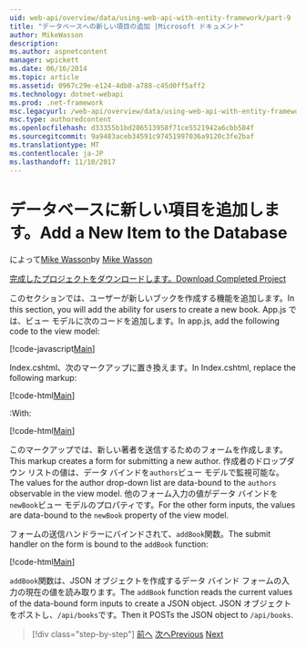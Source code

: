 ```yaml
---
uid: web-api/overview/data/using-web-api-with-entity-framework/part-9
title: "データベースへの新しい項目の追加 |Microsoft ドキュメント"
author: MikeWasson
description: 
ms.author: aspnetcontent
manager: wpickett
ms.date: 06/16/2014
ms.topic: article
ms.assetid: 0967c29e-e124-4db0-a788-c45d0ff5aff2
ms.technology: dotnet-webapi
ms.prod: .net-framework
msc.legacyurl: /web-api/overview/data/using-web-api-with-entity-framework/part-9
msc.type: authoredcontent
ms.openlocfilehash: d33355b1bd286513958f71ce5521942a6cbb584f
ms.sourcegitcommit: 9a9483aceb34591c97451997036a9120c3fe2baf
ms.translationtype: MT
ms.contentlocale: ja-JP
ms.lasthandoff: 11/10/2017
---
```

<a name="add-a-new-item-to-the-database"></a><span data-ttu-id="265a6-102">データベースに新しい項目を追加します。</span><span class="sxs-lookup"><span data-stu-id="265a6-102">Add a New Item to the Database</span></span>
====================
<span data-ttu-id="265a6-103">によって[Mike Wasson](https://github.com/MikeWasson)</span><span class="sxs-lookup"><span data-stu-id="265a6-103">by [Mike Wasson](https://github.com/MikeWasson)</span></span>

[<span data-ttu-id="265a6-104">完成したプロジェクトをダウンロードします。</span><span class="sxs-lookup"><span data-stu-id="265a6-104">Download Completed Project</span></span>](https://github.com/MikeWasson/BookService)

<span data-ttu-id="265a6-105">このセクションでは、ユーザーが新しいブックを作成する機能を追加します。</span><span class="sxs-lookup"><span data-stu-id="265a6-105">In this section, you will add the ability for users to create a new book.</span></span> <span data-ttu-id="265a6-106">App.js では、ビュー モデルに次のコードを追加します。</span><span class="sxs-lookup"><span data-stu-id="265a6-106">In app.js, add the following code to the view model:</span></span>

[!code-javascript[Main](part-9/samples/sample1.js)]

<span data-ttu-id="265a6-107">Index.cshtml、次のマークアップに置き換えます。</span><span class="sxs-lookup"><span data-stu-id="265a6-107">In Index.cshtml, replace the following markup:</span></span>

[!code-html[Main](part-9/samples/sample2.html)]

<span data-ttu-id="265a6-108">:</span><span class="sxs-lookup"><span data-stu-id="265a6-108">With:</span></span>

[!code-html[Main](part-9/samples/sample3.html)]

<span data-ttu-id="265a6-109">このマークアップでは、新しい著者を送信するためのフォームを作成します。</span><span class="sxs-lookup"><span data-stu-id="265a6-109">This markup creates a form for submitting a new author.</span></span> <span data-ttu-id="265a6-110">作成者のドロップダウン リストの値は、データ バインドを`authors`ビュー モデルで監視可能な。</span><span class="sxs-lookup"><span data-stu-id="265a6-110">The values for the author drop-down list are data-bound to the `authors` observable in the view model.</span></span> <span data-ttu-id="265a6-111">他のフォーム入力の値がデータ バインドを`newBook`ビュー モデルのプロパティです。</span><span class="sxs-lookup"><span data-stu-id="265a6-111">For the other form inputs, the values are data-bound to the `newBook` property of the view model.</span></span>

<span data-ttu-id="265a6-112">フォームの送信ハンドラーにバインドされて、`addBook`関数。</span><span class="sxs-lookup"><span data-stu-id="265a6-112">The submit handler on the form is bound to the `addBook` function:</span></span>

[!code-html[Main](part-9/samples/sample4.html)]

<span data-ttu-id="265a6-113">`addBook`関数は、JSON オブジェクトを作成するデータ バインド フォームの入力の現在の値を読み取ります。</span><span class="sxs-lookup"><span data-stu-id="265a6-113">The `addBook` function reads the current values of the data-bound form inputs to create a JSON object.</span></span> <span data-ttu-id="265a6-114">JSON オブジェクトをポストし、`/api/books`です。</span><span class="sxs-lookup"><span data-stu-id="265a6-114">Then it POSTs the JSON object to `/api/books`.</span></span>

>[!div class="step-by-step"]
<span data-ttu-id="265a6-115">[前へ](part-8.md)
[次へ](part-10.md)</span><span class="sxs-lookup"><span data-stu-id="265a6-115">[Previous](part-8.md)
[Next](part-10.md)</span></span>
